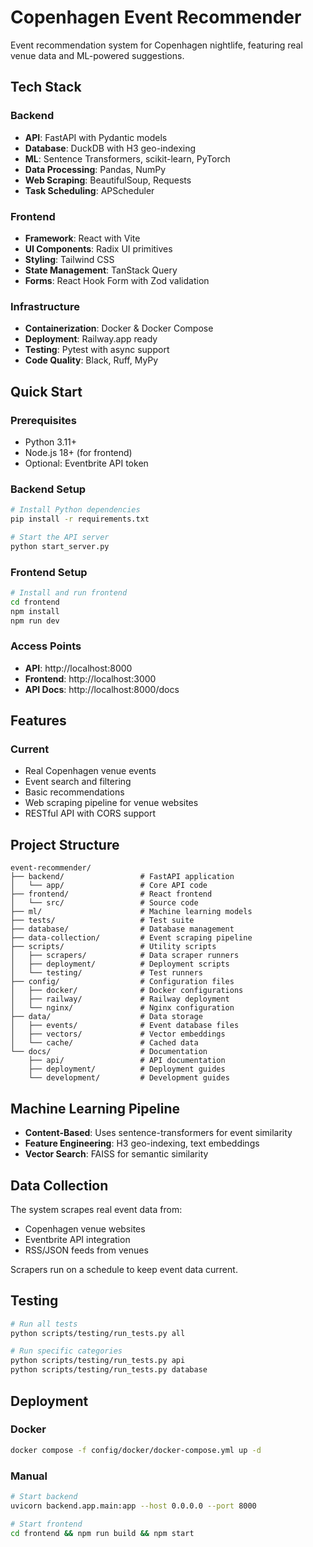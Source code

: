 # Copenhagen Event Recommender

Event recommendation system for Copenhagen nightlife, featuring real venue data and ML-powered suggestions.

## Tech Stack

### Backend
- **API**: FastAPI with Pydantic models
- **Database**: DuckDB with H3 geo-indexing
- **ML**: Sentence Transformers, scikit-learn, PyTorch
- **Data Processing**: Pandas, NumPy
- **Web Scraping**: BeautifulSoup, Requests
- **Task Scheduling**: APScheduler

### Frontend
- **Framework**: React with Vite
- **UI Components**: Radix UI primitives
- **Styling**: Tailwind CSS
- **State Management**: TanStack Query
- **Forms**: React Hook Form with Zod validation

### Infrastructure
- **Containerization**: Docker & Docker Compose
- **Deployment**: Railway.app ready
- **Testing**: Pytest with async support
- **Code Quality**: Black, Ruff, MyPy

## Quick Start

### Prerequisites
- Python 3.11+
- Node.js 18+ (for frontend)
- Optional: Eventbrite API token

### Backend Setup
```bash
# Install Python dependencies
pip install -r requirements.txt

# Start the API server
python start_server.py
```

### Frontend Setup
```bash
# Install and run frontend
cd frontend
npm install
npm run dev
```

### Access Points
- **API**: http://localhost:8000
- **Frontend**: http://localhost:3000
- **API Docs**: http://localhost:8000/docs

## Features

### Current
- Real Copenhagen venue events
- Event search and filtering
- Basic recommendations
- Web scraping pipeline for venue websites
- RESTful API with CORS support


## Project Structure

```
event-recommender/
├── backend/                 # FastAPI application
│   └── app/                 # Core API code
├── frontend/                # React frontend
│   └── src/                 # Source code
├── ml/                      # Machine learning models
├── tests/                   # Test suite
├── database/                # Database management
├── data-collection/         # Event scraping pipeline
├── scripts/                 # Utility scripts
│   ├── scrapers/            # Data scraper runners
│   ├── deployment/          # Deployment scripts
│   └── testing/             # Test runners
├── config/                  # Configuration files
│   ├── docker/              # Docker configurations
│   ├── railway/             # Railway deployment
│   └── nginx/               # Nginx configuration
├── data/                    # Data storage
│   ├── events/              # Event database files
│   ├── vectors/             # Vector embeddings
│   └── cache/               # Cached data
└── docs/                    # Documentation
    ├── api/                 # API documentation
    ├── deployment/          # Deployment guides
    └── development/         # Development guides
```

## Machine Learning Pipeline

- **Content-Based**: Uses sentence-transformers for event similarity
- **Feature Engineering**: H3 geo-indexing, text embeddings
- **Vector Search**: FAISS for semantic similarity


## Data Collection

The system scrapes real event data from:
- Copenhagen venue websites
- Eventbrite API integration
- RSS/JSON feeds from venues

Scrapers run on a schedule to keep event data current.

## Testing

```bash
# Run all tests
python scripts/testing/run_tests.py all

# Run specific categories
python scripts/testing/run_tests.py api
python scripts/testing/run_tests.py database
```

## Deployment

### Docker
```bash
docker compose -f config/docker/docker-compose.yml up -d
```

### Manual
```bash
# Start backend
uvicorn backend.app.main:app --host 0.0.0.0 --port 8000

# Start frontend
cd frontend && npm run build && npm start
```
